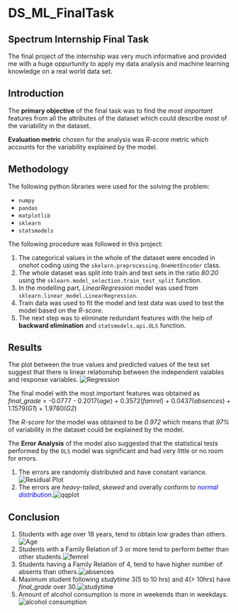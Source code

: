 # DS_ML_FinalTask
## Spectrum Internship Final Task


The final project of the internship was very much informative and provided me with a huge oppurtunity to apply my data analysis and machine learning knowledge on a real world data set.

## Introduction

The **primary objective** of the final task was to find the *most important* features from all the attributes of the dataset which could describe most of the variability in the dataset.

**Evaluation metric** chosen for the analysis was *R-score* metric which accounts for the variability explained by the model.

## Methodology
The following python libraries were used for the solving the problem:
- `numpy`
- `pandas`
- `matplotlib`
-  `sklearn`
-  `statsmodels`

The following procedure was followed in this project:
   1. The categorical values in the whole of the dataset were encoded in *onehot* coding using the `skelarn.preprocessing.OneHotEncoder` class.
   2. The whole dataset was split into train and test sets in the ratio *80:20* using the `sklearn.model_selection.train_test_split` function.
   3. In the modelling part, *LinearRegression* model was used from `sklearn.linear_model.LinearRegression`.
   4. Train data was used to fit the model and test data was used to test the model based on the *R-score*.
   5. The next step was to eliminate redundant features with the help of **backward elimination** and `statsmodels.api.OLS` function.

## Results

The plot between the true values and predicted values of the test set suggest that there is linear relationship between the independent vaiables and response variables.
![Regression](/images/regression_line.png)

The final model with the most important features was obtained as<br>
*final_grade* = -0.0777 - 0.2017(*age*) + 0.3572(*famrel*) + 0.0437(*absences*) + 1.1579(*G1*) + 1.9780(*G2*)

The *R-score* for the model was obtained to be *0.972* which means that *97%* of variability in the dataset could be explained by the model.

The **Error Analysis** of the model also suggested that the statistical tests performed by the `OLS` model was significant and had very little or no room for errors.

1. The errors are randomly distributed and have constant variance.![Residual Plot](/images/erorr_plot.png)
2. The errors are *heavy-tailed*, *skewed* and overally conform to <font color = "blue">*normal distribution*</font>.![qqplot](/images/qqplot_error_norm.png)

## Conclusion

 1. Students with age over 18 years, tend to obtain low grades than others.![Age](/images/age_plot.png)
 2. Students with a Family Relation of 3 or more tend to perform better than other students.![femrel](/images/famrel_plot.png)
 3. Students having a Family Relation of 4, tend to have higher number of absents than others.![absences](/images/absences_famrel.png)
 4. Maximum student following *studytime* 3(5 to 10 hrs) and 4(> 10hrs) have *final_grade* over 30.![studytime](/images/studytime.png)
 5. Amount of alcohol consumption is more in weekends than in weekdays.![alcohol consumption](/images/alcohol.png)
